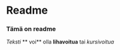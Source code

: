 <h1>Readme</h1>

<h3>Tämä on readme</h3>


*Teksti* ** voi** olla **lihavoitua** tai _kursivoitua_

